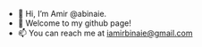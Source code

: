 - 👋 Hi, I’m Amir @abinaie.
- 👀 Welcome to my github page!
- 📫 You can reach me at iamirbinaie@gmail.com

<!---
abinaie/abinaie is a ✨ special ✨ repository because its `README.md` (this file) appears on your GitHub profile.
You can click the Preview link to take a look at your changes.
--->
